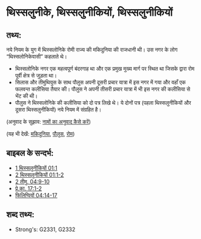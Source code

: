 # थिस्सलुनीके, थिस्सलुनीकियों, थिस्सलुनीकियों #

## तथ्य: ##

नये नियम के युग में थिस्सलोनिके रोमी राज्य की मकिदुनिया की राजधानी थी। उस नगर के लोग “थिस्सलोनिकेवासी” कहलाते थे।

* थिस्सलोनिके नगर एक महत्वपूर्ण बंदरगाह था और एक प्रमुख मुख्य मार्ग पर स्थित था जिसके द्वारा रोम पूर्वी क्षेत्र से जुड़ता था।
* सिलास और तीमुथियुस के साथ पौलुस अपनी दूसरी प्रचार यात्रा में इस नगर में गया और वहाँ एक फलवन्त कलीसिया तैयार की।  पौलुस ने अपनी तीसरी प्रचार यात्रा में भी इस नगर की कलीसिया से भेंट की थी।
* पौलुस ने थिस्सलोनिके की कलीसिया को दो पत्र लिखे थे। ये दोनों पत्र (पहला थिस्सलुनीकियों और दूसरा थिस्सलुनीकियों) नये नियम में संग्रहित है।

(अनुवाद के सुझाव: [नामों का अनुवाद कैसे करें](rc://en/ta/man/translate/translate-names))

(यह भी देखें: [मकिदुनिया](../names/macedonia.md), [पौलुस](../names/paul.md), [रोम](../names/rome.md))

## बाइबल के सन्दर्भ: ##

* [1 थिस्सलुनीकियों 01:1](rc://en/tn/help/1th/01/01)
* [2 थिस्सलुनीकियों 01:1-2](rc://en/tn/help/2th/01/01)
* [2 तीमु. 04:9-10](rc://en/tn/help/2ti/04/09)
* [प्रे.का. 17:1-2](rc://en/tn/help/act/17/01)
* [फिलिप्पियों 04:14-17](rc://en/tn/help/php/04/14)

## शब्द तथ्य: ##

* Strong's: G2331, G2332
